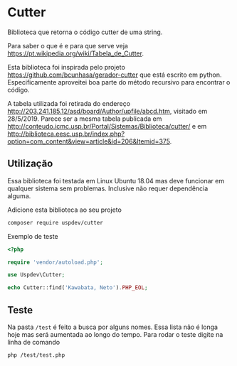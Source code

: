 # Cutter

Biblioteca que retorna o código cutter de uma string.

Para saber o que é e para que serve veja https://pt.wikipedia.org/wiki/Tabela_de_Cutter.

Esta biblioteca foi inspirada pelo projeto https://github.com/bcunhasa/gerador-cutter que está escrito em python. Especificamente aproveitei boa parte do método recursivo para encontrar o código.

A tabela utilizada foi retirada do endereço http://203.241.185.12/asd/board/Author/upfile/abcd.htm, visitado em 28/5/2019. Parece ser a mesma tabela publicada em http://conteudo.icmc.usp.br/Portal/Sistemas/Biblioteca/cutter/ e em http://biblioteca.eesc.usp.br/index.php?option=com_content&view=article&id=206&Itemid=375.

## Utilização

Essa biblioteca foi testada em Linux Ubuntu 18.04 mas deve funcionar em qualquer sistema sem problemas. Inclusive não requer dependência alguma.

Adicione esta biblioteca ao seu projeto

```sh
composer require uspdev/cutter
```

Exemplo de teste

```php
<?php

require 'vendor/autoload.php';

use Uspdev\Cutter;

echo Cutter::find('Kawabata, Neto').PHP_EOL;

```

## Teste

Na pasta ```/test``` é feito a busca por alguns nomes. Essa lista não é longa hoje mas será aumentada ao longo do tempo. Para rodar o teste digite na linha de comando

```sh
php /test/test.php
```


